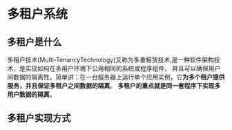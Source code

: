 # 多租户系统

## 多租户是什么
多租户技术(Multi-TenancyTechnology)又称为多重租赁技术,是一种软件架构技术，是实现如何在多用户环境下公用相同的系统或程序组件，
并且可以确保用户间数据的隔离性。简单讲：在一台服务器上运行单个应用实例，它**为多个租户提供服务，并且保证多租户之间数据的隔离**。
**多租户的重点就是同一套程序下实现多用户数据的隔离**。

## 多租户实现方式